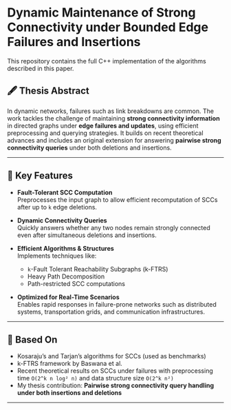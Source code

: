 # Dynamic Maintenance of Strong Connectivity under Bounded Edge Failures and Insertions

This repository contains the full C++ implementation of the algorithms described in this paper.

## 🖋 Thesis Abstract
In dynamic networks, failures such as link breakdowns are common. The work tackles the challenge of maintaining **strong connectivity information** in directed graphs under **edge failures and updates**, using efficient preprocessing and querying strategies. It builds on recent theoretical advances and includes an original extension for answering **pairwise strong connectivity queries** under both deletions and insertions.

---

## 📌 Key Features

- **Fault-Tolerant SCC Computation**  
  Preprocesses the input graph to allow efficient recomputation of SCCs after up to `k` edge deletions.

- **Dynamic Connectivity Queries**  
  Quickly answers whether any two nodes remain strongly connected even after simultaneous deletions and insertions.

- **Efficient Algorithms & Structures**  
  Implements techniques like:
  - `k`-Fault Tolerant Reachability Subgraphs (k-FTRS)
  - Heavy Path Decomposition
  - Path-restricted SCC computations

- **Optimized for Real-Time Scenarios**  
  Enables rapid responses in failure-prone networks such as distributed systems, transportation grids, and communication infrastructures.

---

## 🧠 Based On

- Kosaraju’s and Tarjan’s algorithms for SCCs (used as benchmarks)
- k-FTRS framework by Baswana et al.
- Recent theoretical results on SCCs under failures with preprocessing time `O(2^k n log² n)` and data structure size `O(2^k n²)`
- My thesis contribution: **Pairwise strong connectivity query handling under both insertions and deletions**

---


